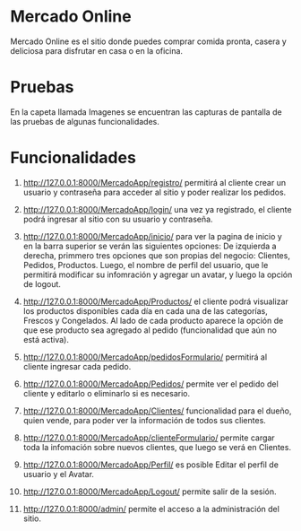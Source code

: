 # Mercado Online

Mercado Online es el sitio donde puedes comprar comida pronta, casera y deliciosa para disfrutar en casa o en la oficina.

# Pruebas

En la capeta llamada Imagenes se encuentran las capturas de pantalla de las pruebas de algunas funcionalidades.

# Funcionalidades

1. http://127.0.0.1:8000/MercadoApp/registro/ permitirá al cliente crear un usuario y contraseña para acceder al sitio y poder realizar los pedidos.

2. http://127.0.0.1:8000/MercadoApp/login/ una vez ya registrado, el cliente podrá ingresar al sitio con su usuario y contraseña.

3. http://127.0.0.1:8000/MercadoApp/inicio/ para ver la pagina de inicio y en la barra superior se verán las siguientes opciones: De izquierda a derecha, primmero tres opciones que son propias del negocio: Clientes, Pedidos, Productos. Luego, el nombre de perfil del usuario, que le permitirá modificar su infomración y agregar un avatar, y luego la opción de logout.

4. http://127.0.0.1:8000/MercadoApp/Productos/ el cliente podrá visualizar los productos disponibles cada día en cada una de las categorías, Frescos y Congelados. Al lado de cada producto aparece la opción de que ese producto sea agregado al pedido (funcionalidad que aún no está activa). 

5. http://127.0.0.1:8000/MercadoApp/pedidosFormulario/ permitirá al cliente ingresar cada pedido.

6. http://127.0.0.1:8000/MercadoApp/Pedidos/ permite ver el pedido del cliente y editarlo o eliminarlo si es necesario.

7. http://127.0.0.1:8000/MercadoApp/Clientes/ funcionalidad para el dueño, quien vende, para poder ver la información de todos sus clientes. 

8. http://127.0.0.1:8000/MercadoApp/clienteFormulario/ permite cargar toda la infomación sobre nuevos clientes, que luego se verá en Clientes.

9. http://127.0.0.1:8000/MercadoApp/Perfil/ es posible Editar el perfil de usuario y el Avatar.

10. http://127.0.0.1:8000/MercadoApp/Logout/ permite salir de la sesión.

11. http://127.0.0.1:8000/admin/ permite el acceso a la administración del sitio.

